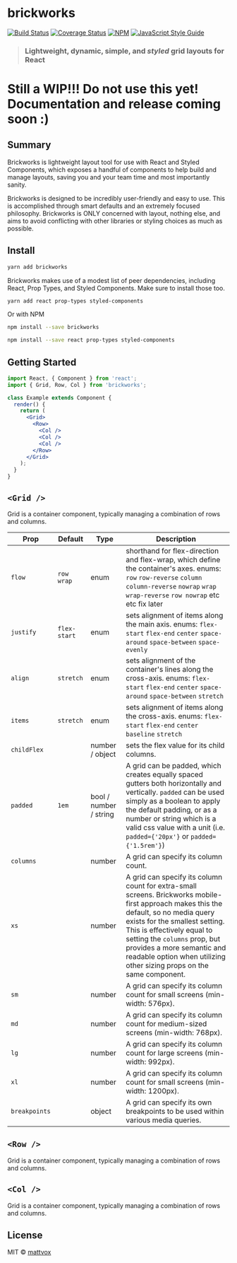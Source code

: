 # brickworks

[![Build Status](https://travis-ci.org/mattvox/brickworks.svg?branch=master)](https://travis-ci.org/mattvox/brickworks) [![Coverage Status](https://coveralls.io/repos/github/mattvox/brickworks/badge.svg?branch=master)](https://coveralls.io/github/mattvox/brickworks?branch=master)
[![NPM](https://img.shields.io/npm/v/brickworks.svg)](https://www.npmjs.com/package/brickworks) [![JavaScript Style Guide](https://img.shields.io/badge/code_style-standard-brightgreen.svg)](https://standardjs.com)

> ### Lightweight, dynamic, simple, and _styled_ grid layouts for React

# Still a WIP!!! Do not use this yet! Documentation and release coming soon :)

## Summary

Brickworks is lightweight layout tool for use with React and Styled Components, which exposes a handful of components to help build and manage layouts, saving you and your team time and most importantly sanity.

Brickworks is designed to be incredibly user-friendly and easy to use. This is accomplished through smart defaults and an extremely focused philosophy. Brickworks is ONLY concerned with layout, nothing else, and aims to avoid conflicting with other libraries or styling choices as much as possible.

## Install

```bash
yarn add brickworks
```

Brickworks makes use of a modest list of peer dependencies, including React, Prop Types, and Styled Components. Make sure to install those too.

```bash
yarn add react prop-types styled-components
```

Or with NPM

```bash
npm install --save brickworks
```

```bash
npm install --save react prop-types styled-components
```

## Getting Started

```jsx
import React, { Component } from 'react';
import { Grid, Row, Col } from 'brickworks';

class Example extends Component {
  render() {
    return (
      <Grid>
        <Row>
          <Col />
          <Col />
          <Col />
        </Row>
      </Grid>
    );
  }
}
```

## `<Grid />`

Grid is a container component, typically managing a combination of rows and columns.

| Prop          | Default      | Type                   | Description                                                                                                                                                                                                                                                                                                                                 |
| ------------- | ------------ | ---------------------- | ------------------------------------------------------------------------------------------------------------------------------------------------------------------------------------------------------------------------------------------------------------------------------------------------------------------------------------------- |
| `flow`        | `row wrap`   | enum                   | shorthand for flex-direction and flex-wrap, which define the container's axes. enums: `row` `row-reverse` `column` `column-reverse` `nowrap` `wrap` `wrap-reverse` `row nowrap` etc etc fix later                                                                                                                                           |
| `justify`     | `flex-start` | enum                   | sets alignment of items along the main axis. enums: `flex-start` `flex-end` `center` `space-around` `space-between` `space-evenly`                                                                                                                                                                                                          |
| `align`       | `stretch`    | enum                   | sets alignment of the container's lines along the cross-axis. enums: `flex-start` `flex-end` `center` `space-around` `space-between` `stretch`                                                                                                                                                                                              |
| `items`       | `stretch`    | enum                   | sets alignment of items along the cross-axis. enums: `flex-start` `flex-end` `center` `baseline` `stretch`                                                                                                                                                                                                                                  |
| `childFlex`   |              | number / object        | sets the flex value for its child columns.                                                                                                                                                                                                                                                                                                  |
| `padded`      | `1em`        | bool / number / string | A grid can be padded, which creates equally spaced gutters both horizontally and vertically. `padded` can be used simply as a boolean to apply the default padding, or as a number or string which is a valid css value with a unit (i.e. `padded={'20px'}` or `padded={'1.5rem'}`)                                                         |
| `columns`     |              | number                 | A grid can specify its column count.                                                                                                                                                                                                                                                                                                        |
| `xs`          |              | number                 | A grid can specify its column count for extra-small screens. Brickworks mobile-first approach makes this the default, so no media query exists for the smallest setting. This is effectively equal to setting the `columns` prop, but provides a more semantic and readable option when utilizing other sizing props on the same component. |
| `sm`          |              | number                 | A grid can specify its column count for small screens (min-width: 576px).                                                                                                                                                                                                                                                                   |
| `md`          |              | number                 | A grid can specify its column count for medium-sized screens (min-width: 768px).                                                                                                                                                                                                                                                            |
| `lg`          |              | number                 | A grid can specify its column count for large screens (min-width: 992px).                                                                                                                                                                                                                                                                   |
| `xl`          |              | number                 | A grid can specify its column count for small screens (min-width: 1200px).                                                                                                                                                                                                                                                                  |
| `breakpoints` |              | object                 | A grid can specify its own breakpoints to be used within various media queries.                                                                                                                                                                                                                                                             |

## `<Row />`

Grid is a container component, typically managing a combination of rows and columns.

## `<Col />`

Grid is a container component, typically managing a combination of rows and columns.

## License

MIT © [mattvox](https://github.com/mattvox)
